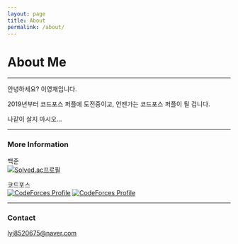 ```yaml
---
layout: page
title: About
permalink: /about/
---
```


# About Me

---

안녕하세요? 이영재입니다.

2019년부터 코드포스 퍼플에 도전중이고, 언젠가는 코드포스 퍼플이 될 겁니다.

나같이 살지 마시오...

---

### More Information

백준  
[![Solved.ac프로필](http://mazassumnida.wtf/api/generate_badge?boj=Rose)](https://solved.ac/Rose)

코드포스  
[![CodeForces Profile](https://cf.leed.at?id=Rose)](https://codeforces.com/profile/Rose)
[![CodeForces Profile](https://cf.leed.at?id=Daisy)](https://codeforces.com/profile/Daisy)

---

### Contact

[lyj8520675@naver.com](mailto:lyj8520675@naver.com)
